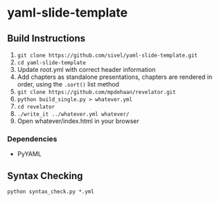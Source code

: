 # yaml-slide-template

## Build Instructions

1. `git clone https://github.com/sivel/yaml-slide-template.git`
1. `cd yaml-slide-template`
1. Update root.yml with correct header information
1. Add chapters as standalone presentations, chapters are rendered in order, using the `.sort()` list method
1. `git clone https://github.com/mpdehaan/revelator.git`
1. `python build_single.py > whatever.yml`
1. `cd revelator`
1. `./write_it ../whatever.yml whatever/`
1. Open whatever/index.html in your browser

### Dependencies

* PyYAML

## Syntax Checking

```
python syntax_check.py *.yml
```
